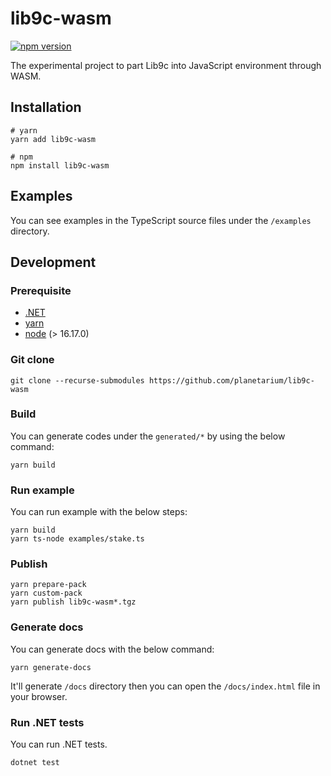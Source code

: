 # lib9c-wasm
[![npm version](https://badge.fury.io/js/@planetarium%2Flib9c-wasm.svg)](https://npmjs.com/package/@planetarium/lib9c-wasm)

The experimental project to part Lib9c into JavaScript environment through WASM.

## Installation

```
# yarn
yarn add lib9c-wasm

# npm
npm install lib9c-wasm
```

## Examples

You can see examples in the TypeScript source files under the `/examples` directory.

## Development

### Prerequisite

  - [.NET](https://dotnet.microsoft.com/en-us/download/dotnet/6.0)
  - [yarn](https://yarnpkg.com/)
  - [node](https://nodejs.org/en/) (> 16.17.0)

### Git clone

```
git clone --recurse-submodules https://github.com/planetarium/lib9c-wasm
```

### Build

You can generate codes under the `generated/*` by using the below command:

```
yarn build
```

### Run example

You can run example with the below steps:

```
yarn build
yarn ts-node examples/stake.ts
```

### Publish

```
yarn prepare-pack
yarn custom-pack
yarn publish lib9c-wasm*.tgz
```

### Generate docs

You can generate docs with the below command:

```
yarn generate-docs
```

It'll generate `/docs` directory then you can open the `/docs/index.html` file in your browser.

### Run .NET tests

You can run .NET tests.

```
dotnet test
```
